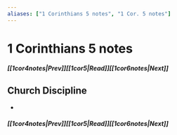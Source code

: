 ```yaml
---
aliases: ["1 Corinthians 5 notes", "1 Cor. 5 notes"]
---
```

# 1 Corinthians 5 notes
##### <span class=arrow-left></span>[[1cor4notes|Prev]]<span class=navigation-separator></span>[[1cor5|Read]]<span class=navigation-separator></span>[[1cor6notes|Next]]<span class=arrow-right></span>
## Church Discipline
- 
##### <span class=arrow-left></span>[[1cor4notes|Prev]]<span class=navigation-separator></span>[[1cor5|Read]]<span class=navigation-separator></span>[[1cor6notes|Next]]<span class=arrow-right></span>